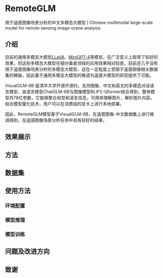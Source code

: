 # RemoteGLM
用于遥感图像场景分析的中文多模态大模型 | Chinese multimodal large-scale model for remote sensing image scene analysis

## 介绍
目前的通用多模态大模型[LLaVA](https://github.com/haotian-liu/LLaVA)、[MiniGPT-4](https://github.com/Vision-CAIR/MiniGPT-4)等模型，在广泛意义上取得了较好的效果，但这些多模态大模型在细分垂直领域的应用效果相对较差。目前还几乎没有用于遥感图像场景分析的多模态大模型，这在一定程度上受限于遥感图像相关数据集的稀缺，因此基于通用多模态大模型的微调为遥感大模型的研究提供了可能。

VisualGLM-6B 是清华大学开源开源的，支持图像、中文和英文的多模态对话语言模型，由语言模型ChatGLM-6B与图像模型BLIP2-Qformer结合得到，整体模型共78亿参数，它能够整合视觉和语言信息，可用来理解图片，解析图片内容，结合模型量化技术，用户可以在消费级的显卡上进行本地部署。

因此，RemoteGLM模型基于VisualGLM-6B，在遥感图像-中文数据集上进行微调得到，在遥感图像场景分析任务中具有较好的结果。

## 效果展示

## 方法

## 数据集

## 使用方法

### 环境配置

### 模型推理

### 模型训练

## 问题及改进方向

## 致谢
